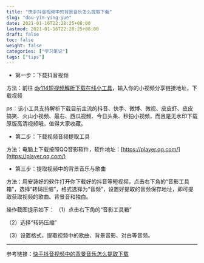 ```yaml
---
title: "快手抖音视频中的背景音乐怎么提取下载"
slug: "dou-yin-ying-yue"
date: 2021-01-16T22:28:25+08:00
lastmod: 2021-01-16T22:28:25+08:00
draft: false
toc: false
weight: false
categories: ["学习笔记"]
tags: ["tips"]
---
```


+ 第一步：下载抖音视频

方法：前往 [dy114短视频解析下载在线小工具](http://www.dy114.com/douyin)，输入你的小视频分享链接地址，下载视频

ps：该小工具支持解析下载目前主流的抖音、快手、微博、微视、皮皮虾、皮皮搞笑、火山小视频、最右、西瓜视频、今日头条、秒拍小视频，而且是无水印下载原版高清视频哦。值得大家收藏。

+ 第二步：下载视频音频提取工具

方法：电脑上下载按照QQ音影软件，软件地址：[https://player.qq.com/](https://player.qq.com/)

+ 第三步：提取视频中的背景音乐与歌曲

方法：用安装好的软件打开你下载好的抖音等短视频，点击右下角的“音影工具箱”，选择“转码压缩”，格式选择为“音频”，设置好提取的音频保存地址，即可提取获取视频的歌曲、背景音和独白。

操作截图提示如下：
（1）点击右下角的“音影工具箱”

（2）选择“转码压缩”

（3）设置格式，提取视频中的歌曲、背景音影、对白等音频。

---

参考链接：[快手抖音视频中的背景音乐怎么提取下载](http://www.dy114.com/1582.html)

